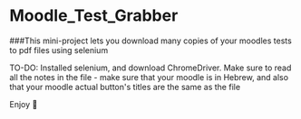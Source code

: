 # Moodle_Test_Grabber
###This mini-project lets you download many copies of your moodles tests to pdf files using selenium

TO-DO:
Installed selenium, and download ChromeDriver.
Make sure to read all the notes in the file - make sure that your moodle is in Hebrew, and also that your moodle actual button's titles are the same as the file

Enjoy 👏 
